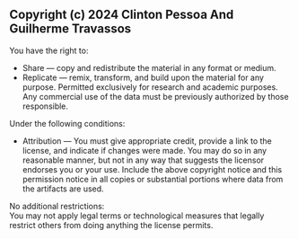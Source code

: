## Copyright (c) 2024 Clinton Pessoa And Guilherme Travassos

You have the right to:
 - Share — copy and redistribute the material in any format or medium.
 - Replicate — remix, transform, and build upon the material for any purpose. Permitted exclusively for research and academic purposes. Any commercial use of the data must be previously authorized by those responsible.

Under the following conditions:
 - Attribution — You must give appropriate credit, provide a link to the license, and indicate if changes were made. You may do so in any reasonable manner, but not in any way that suggests the licensor endorses you or your use. Include the above copyright notice and this permission notice in all copies or substantial portions where data from the artifacts are used.

No additional restrictions:    
You may not apply legal terms or technological measures that legally restrict others from doing anything the license permits.
